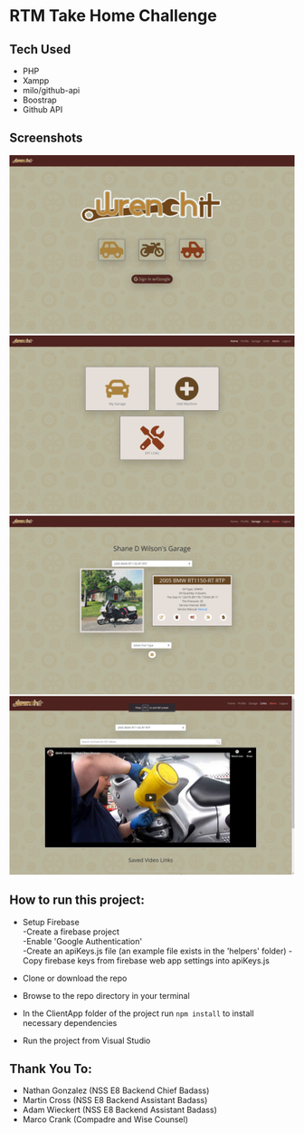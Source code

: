 # RTM Take Home Challenge

## Tech Used
* PHP
* Xampp
* milo/github-api
* Boostrap
* Github API

## Screenshots
![Auth Screenshot](https://github.com/shanedwilson/wrench-it/blob/finalTidyUp/WrenchIt/screenshots/wrench-it-auth.png?raw=true)
![Home Screenshot](https://github.com/shanedwilson/wrench-it/blob/finalTidyUp/WrenchIt/screenshots/wrench-it-home.png?raw=true)
![Garage Screenshot](https://github.com/shanedwilson/wrench-it/blob/finalTidyUp/WrenchIt/screenshots/wrench-it-garage.png?raw=true)
![Links Screenshot](https://github.com/shanedwilson/wrench-it/blob/finalTidyUp/WrenchIt/screenshots/wrench-it-links.png?raw=true)

## How to run this project:

* Setup Firebase  
  -Create a firebase project  
  -Enable 'Google Authentication'  
  -Create an apiKeys.js file (an example file exists in the 'helpers' folder)
  -Copy firebase keys from firebase web app settings into apiKeys.js

* Clone or download the repo

* Browse to the repo directory in your terminal

* In the ClientApp folder of the project run ```npm install``` to install necessary dependencies

* Run the project from Visual Studio

## Thank You To:
* Nathan Gonzalez (NSS E8 Backend Chief Badass)
* Martin Cross (NSS E8 Backend Assistant Badass)
* Adam Wieckert (NSS E8 Backend Assistant Badass)
* Marco Crank (Compadre and Wise Counsel)
